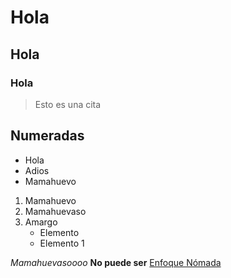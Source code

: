 # Hola

## Hola

### Hola

> Esto es una cita


## Numeradas
- Hola
- Adios
- Mamahuevo

1. Mamahuevo
2. Mamahuevaso
3. Amargo
	- Elemento
	- Elemento 1

*Mamahuevasoooo* 
**No puede ser**
[Enfoque Nómada](https://google.com "Productividad mamahuevo")


